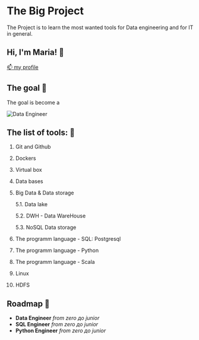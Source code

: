 # The Big Project

The Project is to learn the most wanted tools for Data engineering and for IT in general.


## Hi, I'm Maria! 👋

[📫 my profile](https://github.com/mariazay)

## The goal 📌

The goal is become a 

![Data Engineer](https://img.shields.io/badge/Data_Engineer-blue)


## The list of tools: 🔨
1. Git and Github

2. Dockers

3. Virtual box

4. Data bases

5. Big Data & Data storage

	5.1. Data lake

	5.2. DWH - Data WareHouse

	5.3. NoSQL Data storage

6. The programm language - SQL: Postgresql

7. The programm language - Python

8. The programm language - Scala

9. Linux

10. HDFS


## Roadmap 🔦

- **Data Engineer** *from zero до junior*
- **SQL Engineer** *from zero до junior*
- **Python Engineer** *from zero до junior*

